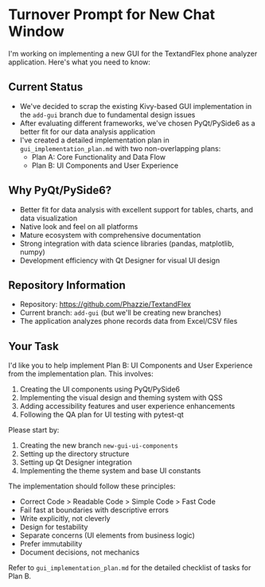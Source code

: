 # Turnover Prompt for New Chat Window

I'm working on implementing a new GUI for the TextandFlex phone analyzer application. Here's what you need to know:

## Current Status
- We've decided to scrap the existing Kivy-based GUI implementation in the `add-gui` branch due to fundamental design issues
- After evaluating different frameworks, we've chosen PyQt/PySide6 as a better fit for our data analysis application
- I've created a detailed implementation plan in `gui_implementation_plan.md` with two non-overlapping plans:
  - Plan A: Core Functionality and Data Flow
  - Plan B: UI Components and User Experience

## Why PyQt/PySide6?
- Better fit for data analysis with excellent support for tables, charts, and data visualization
- Native look and feel on all platforms
- Mature ecosystem with comprehensive documentation
- Strong integration with data science libraries (pandas, matplotlib, numpy)
- Development efficiency with Qt Designer for visual UI design

## Repository Information
- Repository: https://github.com/Phazzie/TextandFlex
- Current branch: `add-gui` (but we'll be creating new branches)
- The application analyzes phone records data from Excel/CSV files

## Your Task
I'd like you to help implement Plan B: UI Components and User Experience from the implementation plan. This involves:
1. Creating the UI components using PyQt/PySide6
2. Implementing the visual design and theming system with QSS
3. Adding accessibility features and user experience enhancements
4. Following the QA plan for UI testing with pytest-qt

Please start by:
1. Creating the new branch `new-gui-ui-components`
2. Setting up the directory structure
3. Setting up Qt Designer integration
4. Implementing the theme system and base UI constants

The implementation should follow these principles:
- Correct Code > Readable Code > Simple Code > Fast Code
- Fail fast at boundaries with descriptive errors
- Write explicitly, not cleverly
- Design for testability
- Separate concerns (UI elements from business logic)
- Prefer immutability
- Document decisions, not mechanics

Refer to `gui_implementation_plan.md` for the detailed checklist of tasks for Plan B.
